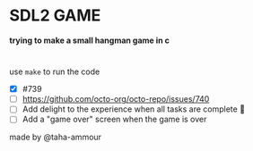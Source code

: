# SDL2 GAME

**trying to make a small hangman game in c**

#

use `make` to run the code

- [x] #739
- [ ] https://github.com/octo-org/octo-repo/issues/740
- [ ] Add delight to the experience when all tasks are complete :tada:
- [ ] Add a "game over" screen when the game is over

made by @taha-ammour